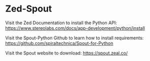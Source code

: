 # Zed-Spout

Visit the Zed Documentation to install the Python API:
https://www.stereolabs.com/docs/app-development/python/install

Visit the Spout-Python Github to learn how to install requirements:
https://github.com/spiraltechnica/Spout-for-Python

Visit the Spout website to download:
https://spout.zeal.co/
